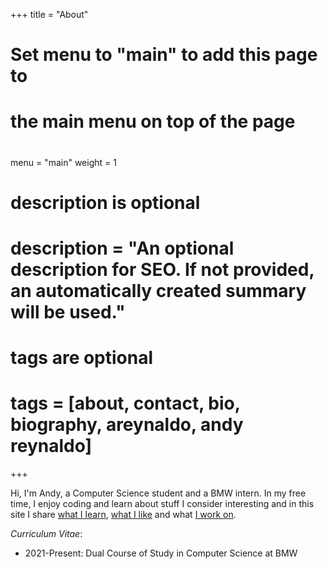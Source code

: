 +++
title = "About"

#
# Set menu to "main" to add this page to
# the main menu on top of the page
#
menu = "main"
weight = 1

#
# description is optional
#
# description = "An optional description for SEO. If not provided, an automatically created summary will be used."

#
# tags are optional
#
# tags = [about, contact, bio, biography, areynaldo, andy reynaldo]
+++

Hi, I'm Andy, a Computer Science student and a BMW intern. In my free time, I enjoy coding and learn about stuff I consider interesting and in this site I share [what I learn](/notes), [what I like](/favorites) and what [I work on](/blog).

_Curriculum Vitae_:
- 2021-Present: Dual Course of Study in Computer Science at BMW